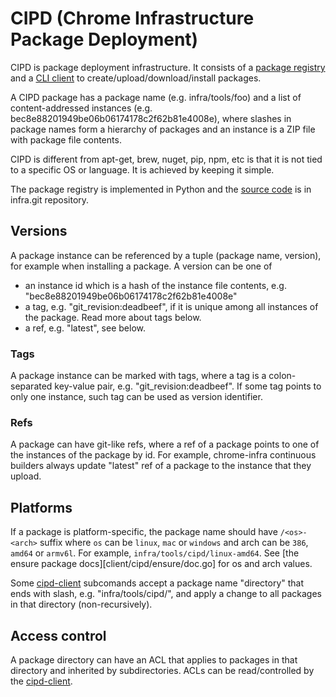 # CIPD (Chrome Infrastructure Package Deployment)

CIPD is package deployment infrastructure. It consists of a
[package registry][cipd-service] and a [CLI client][cipd-client] to
create/upload/download/install packages.

A CIPD package has a package name (e.g. infra/tools/foo) and a list of
content-addressed instances (e.g. bec8e88201949be06b06174178c2f62b81e4008e),
where slashes in package names form a hierarchy of packages and an instance is
a ZIP file with package file contents.

CIPD is different from apt-get, brew, nuget, pip, npm, etc is that it is not
tied to a specific OS or language. It is achieved by keeping it simple.

The package registry is implemented in Python and the [source code][cipd-service]
is in infra.git repository.

## Versions

A package instance can be referenced by a tuple (package name, version), for
example when installing a package.
A version can be one of

*   an instance id which is a hash of the instance file contents, e.g.
    "bec8e88201949be06b06174178c2f62b81e4008e"
*   a tag, e.g. "git_revision:deadbeef", if it is unique
    among all instances of the package. Read more about tags below.
*   a ref, e.g. "latest", see below.

### Tags

A package instance can be marked with tags, where a tag is a colon-separated
key-value pair, e.g. "git_revision:deadbeef".
If some tag points to only one instance, such tag can be used as version
identifier.

### Refs

A package can have git-like refs, where a ref of a package points to one of the
instances of the package by id. For example, chrome-infra continuous builders
always update "latest" ref of a package to the instance that they upload.

## Platforms

If a package is platform-specific, the package name should have `/<os>-<arch>`
suffix where `os` can be `linux`, `mac` or `windows` and arch can be `386`,
`amd64` or `armv6l`. For example, `infra/tools/cipd/linux-amd64`. See
[the ensure package docs][client/cipd/ensure/doc.go] for os and arch values.

Some [cipd-client] subcomands accept a package name "directory" that ends with
slash, e.g. "infra/tools/cipd/", and apply a change to all packages in that
directory (non-recursively).

## Access control

A package directory can have an ACL that applies to packages in that
directory and inherited by subdirectories. ACLs can be read/controlled by the
[cipd-client].

[cipd-service]: https://chromium.googlesource.com/infra/infra/+/master/appengine/chrome_infra_packages
[cipd-client]: ./client/cmd/cipd
